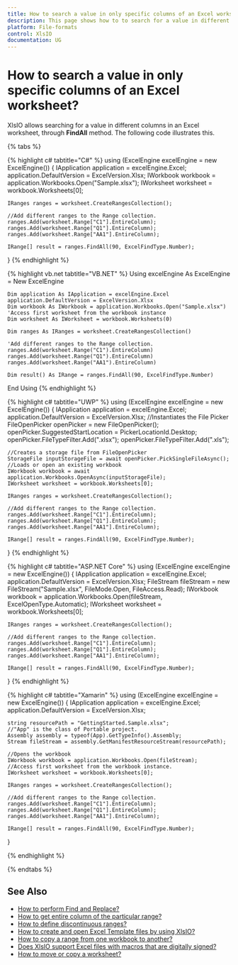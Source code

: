 ```yaml
---
title: How to search a value in only specific columns of an Excel worksheet | Syncfusion
description: This page shows how to to search for a value in different columns in an Excel worksheet? using Syncfusion .NET Excel library (XlsIO).
platform: File-formats
control: XlsIO
documentation: UG
---
```


# How to search a value in only specific columns of an Excel worksheet?
XlsIO allows searching for a value in different columns in an Excel worksheet, through **FindAll** method. The following code illustrates this.

{% tabs %}  

{% highlight c# tabtitle="C#" %}
using (ExcelEngine excelEngine = new ExcelEngine())
{
    IApplication application = excelEngine.Excel;
    application.DefaultVersion = ExcelVersion.Xlsx;
    IWorkbook workbook = application.Workbooks.Open("Sample.xlsx");
    IWorksheet worksheet = workbook.Worksheets[0];
                               
    IRanges ranges = worksheet.CreateRangesCollection();

    //Add different ranges to the Range collection.
    ranges.Add(worksheet.Range["C1"].EntireColumn);
    ranges.Add(worksheet.Range["Q1"].EntireColumn);
    ranges.Add(worksheet.Range["AA1"].EntireColumn);

    IRange[] result = ranges.FindAll(90, ExcelFindType.Number);
   
}
{% endhighlight %}

{% highlight vb.net tabtitle="VB.NET" %}
Using excelEngine As ExcelEngine = New ExcelEngine

    Dim application As IApplication = excelEngine.Excel
    application.DefaultVersion = ExcelVersion.Xlsx
    Dim workbook As IWorkbook = application.Workbooks.Open("Sample.xlsx")
    'Access first worksheet from the workbook instance
    Dim worksheet As IWorksheet = workbook.Worksheets(0)

    Dim ranges As IRanges = worksheet.CreateRangesCollection()

    'Add different ranges to the Range collection.
    ranges.Add(worksheet.Range("C1").EntireColumn)
    ranges.Add(worksheet.Range("Q1").EntireColumn)
    ranges.Add(worksheet.Range("AA1").EntireColumn)

    Dim result() As IRange = ranges.FindAll(90, ExcelFindType.Number)

End Using
{% endhighlight %}

{% highlight c# tabtitle="UWP" %}
using (ExcelEngine excelEngine = new ExcelEngine())
{
    IApplication application = excelEngine.Excel;
    application.DefaultVersion = ExcelVersion.Xlsx;
    //Instantiates the File Picker
    FileOpenPicker openPicker = new FileOpenPicker();
    openPicker.SuggestedStartLocation = PickerLocationId.Desktop;
    openPicker.FileTypeFilter.Add(".xlsx");
    openPicker.FileTypeFilter.Add(".xls");

    //Creates a storage file from FileOpenPicker
    StorageFile inputStorageFile = await openPicker.PickSingleFileAsync();
    //Loads or open an existing workbook
    IWorkbook workbook = await application.Workbooks.OpenAsync(inputStorageFile);
    IWorksheet worksheet = workbook.Worksheets[0];

    IRanges ranges = worksheet.CreateRangesCollection();

    //Add different ranges to the Range collection.
    ranges.Add(worksheet.Range["C1"].EntireColumn);
    ranges.Add(worksheet.Range["Q1"].EntireColumn);
    ranges.Add(worksheet.Range["AA1"].EntireColumn);

    IRange[] result = ranges.FindAll(90, ExcelFindType.Number);
}
{% endhighlight %}

{% highlight c# tabtitle="ASP.NET Core" %}
using (ExcelEngine excelEngine = new ExcelEngine())
{
    IApplication application = excelEngine.Excel;
    application.DefaultVersion = ExcelVersion.Xlsx;
    FileStream fileStream = new FileStream("Sample.xlsx", FileMode.Open, FileAccess.Read);
    IWorkbook workbook = application.Workbooks.Open(fileStream, ExcelOpenType.Automatic);
    IWorksheet worksheet = workbook.Worksheets[0];

    IRanges ranges = worksheet.CreateRangesCollection();

    //Add different ranges to the Range collection.
    ranges.Add(worksheet.Range["C1"].EntireColumn);
    ranges.Add(worksheet.Range["Q1"].EntireColumn);
    ranges.Add(worksheet.Range["AA1"].EntireColumn);

    IRange[] result = ranges.FindAll(90, ExcelFindType.Number);
}
{% endhighlight %}

{% highlight c# tabtitle="Xamarin" %}
using (ExcelEngine excelEngine = new ExcelEngine())
{
    IApplication application = excelEngine.Excel;
    application.DefaultVersion = ExcelVersion.Xlsx;

    string resourcePath = "GettingStarted.Sample.xlsx";
    //"App" is the class of Portable project.
    Assembly assembly = typeof(App).GetTypeInfo().Assembly;
    Stream fileStream = assembly.GetManifestResourceStream(resourcePath);

    //Opens the workbook 
    IWorkbook workbook = application.Workbooks.Open(fileStream);
    //Access first worksheet from the workbook instance.
    IWorksheet worksheet = workbook.Worksheets[0];

    IRanges ranges = worksheet.CreateRangesCollection();

    //Add different ranges to the Range collection.
    ranges.Add(worksheet.Range["C1"].EntireColumn);
    ranges.Add(worksheet.Range["Q1"].EntireColumn);
    ranges.Add(worksheet.Range["AA1"].EntireColumn);

    IRange[] result = ranges.FindAll(90, ExcelFindType.Number);
}

{% endhighlight %}

{% endtabs %}  

## See Also

* [How to perform Find and Replace?](https://help.syncfusion.com/file-formats/xlsio/worksheet-cells-manipulation#find-and-replace)
* [How to get entire column of the particular range?](https://help.syncfusion.com/file-formats/xlsio/worksheet-cells-manipulation#entire-column)
* [How to define discontinuous ranges?](https://help.syncfusion.com/file-formats/xlsio/faqs/how-to-define-discontinuous-ranges)
* [How to create and open Excel Template files by using XlsIO?](how-to-create-and-open-excel-template-files-by-using-xlsio)
* [How to copy a range from one workbook to another?](how-to-copy-a-range-from-one-workbook-to-another)
* [Does XlsIO support Excel files with macros that are digitally signed?](does-xlsio-support-excel-files-with-macros-that-are-digitally-signed)
* [How to move or copy a worksheet?](https://help.syncfusion.com/file-formats/xlsio/working-with-excel-worksheet#move-or-copy-a-worksheet)

